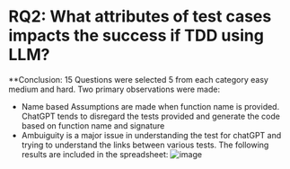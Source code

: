 # RQ2: What attributes of test cases impacts the success if TDD using LLM?
**Conclusion: 15 Questions were selected 5 from each category easy medium and hard. Two primary observations were made:
* Name based Assumptions are made when function name is provided. ChatGPT tends to disregard the tests provided and generate the code based on function name and signature
* Ambuiguity is a major issue in understanding the test for chatGPT and trying to understand the links between various tests.
The following results are included in the spreadsheet:
![image](https://github.com/SanyogitaPiya/Test-Driven-Development-with-LLM/assets/85206339/f88641f2-c9cf-4c84-9424-5b0c582f4df4)


